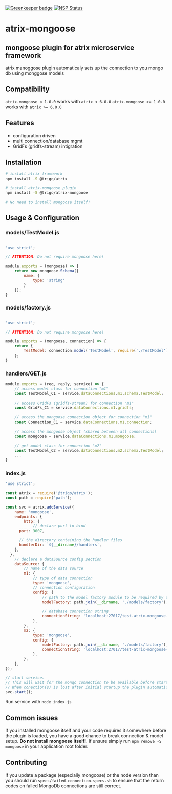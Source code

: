 
[![Greenkeeper badge](https://badges.greenkeeper.io/trigo-at/atrix-mongoose.svg?token=ae8a63062557b75372fcca4783b39d76b88315b19073a3a99ab1628ee0a3f731)](https://greenkeeper.io/) 
[![NSP Status](https://nodesecurity.io/orgs/trigo-gmbh/projects/b7a1970f-96b8-482f-b7a3-4ddaefa54929/badge)](https://nodesecurity.io/orgs/trigo-gmbh/projects/b7a1970f-96b8-482f-b7a3-4ddaefa54929)

# atrix-mongoose
## mongoose plugin for atrix microservice framework

atrix manoggose plugin automaticaly sets up the connection to you mongo db using monggose models

## Compatibility

`atrix-mongoose < 1.0.0` works with `atrix < 6.0.0`
`atrix-mongoose >= 1.0.0` works with `atrix >= 6.0.0`

## Features
* configuration driven
* multi connection/database mgmt
* GridFs (gridfs-stream) intigration

## Installation

```bash
# install atrix framework
npm install -S @trigo/atrix

# install atrix-mongoose plugin
npm install -S @trigo/atrix-mongoose

# No need to install mongoose itself!
```

## Usage & Configuration
### models/TestModel.js
```javascript

'use strict';

// ATTENTION: Do not require mongoose here!

module.exports = (mongoose) => {
	return new mongoose.Schema({
		name: {
			type: 'string'
		}
	});
}
```

### models/factory.js
```javascript

'use strict';

// ATTENTION: Do not require mongoose here!

module.exports = (mongoose, connection) => {
	return {
		TestModel: connection.model('TestModel', require('./TestModel')(mongoose)),
	};
}
```

### handlers/GET.js
```javascript
module.exports = (req, reply, service) => {
	// access model class for connection "m1"
	const TestModel_C1 = service.dataConnections.m1.schema.TestModel;
	
	// access GridFs (gridfs-stream) for connection "m1"
	const GridFs_C1 = service.dataConnections.m1.gridfs;
	
	// access the mongoose connection object for connection "m1"
	const Connection_C1 = service.dataConnections.m1.connection;
	
	// access the mongoose object (shared between all connections)
	const mongoose = service.dataConnections.m1.mongoose;
	
	// get model class for connection "m2" 
	const TestModel_C2 = service.dataConnections.m2.schema.TestModel;
	...
}
```

### index.js
```javascript
'use strict';

const atrix = require('@trigo/atrix');
const path = require('path');

const svc = atrix.addService({
	name: 'mongoose', 
	endpoints: {
		http: {
			// declare port to bind
      port: 3007,

      // the directory containing the handler files
      handlerDir: `${__dirname}/handlers`,
   	},
  },
	// declare a dataSource config section
	dataSource: {
		// name of the data source
		m1: {
			// type of data connection
			type: 'mongoose',
			// connection configuration
			config: {
				// path to the model factory module to be required by the plugin
				modelFactory: path.join(__dirname, './models/factory'),
				
				// database connection string
				connectionString: 'localhost:27017/test-atrix-mongoose-m1',
			},
		},
		m2: {
			type: 'mongoose',
			config: {
				modelFactory: path.join(__dirname, './models/factory'),
				connectionString: 'localhost:27017/test-atrix-mongoose-m2',
			},
		},
	},
});

// start service. 
// This will wait for the mongo connection to be available before starting up. 
// When conection(s) is lost after initial startup the plugin automatically tries to reconnect  
svc.start();
```

Run service with ```node index.js```

## Common issues

If you installed mongoose itself and your code requires it somewhere before the plugin is loaded, you have a good chance to break connection & model setup. **Do not install mongoose itself!**. If unsure simply run ```npm remove -S mongoose``` in your application root folder.

## Contributing

If you update a package (especially mongoose) or the node version than you should run `specs/failed-connection.specs.sh` to ensure that the return codes on failed MongoDb connections are still correct.
